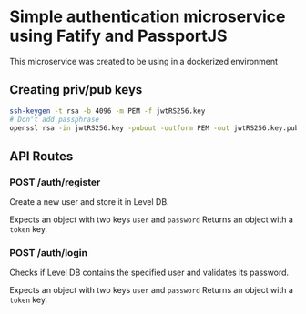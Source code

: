 # Simple authentication microservice using Fatify and PassportJS

This microservice was created to be using in a dockerized environment

## Creating priv/pub keys

```bash
ssh-keygen -t rsa -b 4096 -m PEM -f jwtRS256.key
# Don't add passphrase
openssl rsa -in jwtRS256.key -pubout -outform PEM -out jwtRS256.key.pub
```

## API Routes

### POST /auth/register

Create a new user and store it in Level DB.

Expects an object with two keys `user` and `password`
Returns an object with a `token` key.

### POST /auth/login

Checks if Level DB contains the specified user and validates its password.

Expects an object with two keys `user` and `password`
Returns an object with a `token` key.

